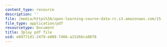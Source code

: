 ```yaml
---
content_type: resource
description: ''
file: /media/https%3A/open-learning-course-data-rc.s3.amazonaws.com/15-071-the-analytics-edge-spring-2017/e89771d12479e8087466a15266ca9870_AByfsx3Dkek.pdf
file_type: application/pdf
resourcetype: Document
title: 3play pdf file
uid: e89771d1-2479-e808-7466-a15266ca9870
---
```

